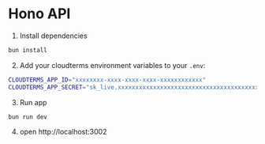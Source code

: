 # Hono API

1. Install dependencies

```sh
bun install
```

2. Add your cloudterms environment variables to your `.env`:

```sh
CLOUDTERMS_APP_ID="xxxxxxxx-xxxx-xxxx-xxxx-xxxxxxxxxxxx"
CLOUDTERMS_APP_SECRET="sk_live.xxxxxxxxxxxxxxxxxxxxxxxxxxxxxxxxxxxxxxxxxxxxxxxxxxxxxxxxxxxxxxxx"
```

3. Run app

```sh
bun run dev
```

4. open http://localhost:3002
